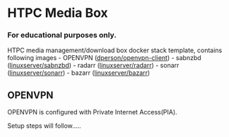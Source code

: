 # HTPC Media Box

### For educational purposes only.

HTPC media management/download box docker stack template, contains following images
    - OPENVPN ([dperson/openvpn-client](https://hub.docker.com/r/dperson/openvpn-client))
    - sabnzbd ([linuxserver/sabnzbd](https://hub.docker.com/r/linuxserver/sabnzbd))
    - radarr ([linuxserver/radarr](https://hub.docker.com/r/linuxserver/radarr))
    - sonarr ([linuxserver/sonarr](https://hub.docker.com/r/linuxserver/sonarr))
    - bazarr ([linuxserver/bazarr](https://hub.docker.com/r/linuxserver/bazarr))
    
 ## OPENVPN
 OPENVPN is configured with Private Internet Access(PIA).
 
 Setup steps will follow.....